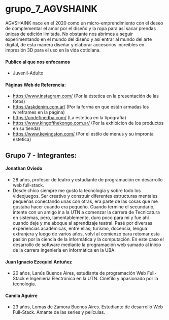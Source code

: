 # grupo_7_AGVSHAINK


AGVSHAINK nace en el 2020 como un micro-emprendimiento con el deseo de complementar el amor por el diseño y la ropa para así sacar prendas únicas de edición limitada.  No obstante nos abrimos a seguir experimentando en el mundo del diseño y así entrar al mundo del arte digital, de esta manera diseñar y elaborar accesorios increíbles en impresión 3D para el uso en la vida cotidiana.

#### Publico al que nos enfocamos
- Juvenil-Adulto

#### Páginas Web de Referencia:
- https://www.instagram.com/ (Por la éstetica en la presentación de las fotos)
- https://askdenim.com.ar/ (Por la forma en que están armadas los wireframes en la página)
- https://undefinedba.com/ (La éstetica en la tipografía)
- https://www.kingofthekongo.com.ar/ (Por la exhibicion de los productos en su tienda)
- https://www.kevingston.com/ (Por el estilo de menus y su impronta estetica)



## Grupo 7 - Integrantes:

#### Jonathan Oviedo

- 28 años, profesor de teatro y estudiante de programación en desarrollo web full-stack.
- Desde chico siempre me gusto la tecnología y sobre todo los videojuegos. Ser creativo y construir diferentes estructuras mentales pequeñas conectando unas con otras, era parte de las cosas que me gustaba hacer cuando era pequeño.
Cuando termine el secundario, intente con un amigo ir a la UTN a comenzar la carrera de Tecnicatura en sistemas, pero, lamentablemente, duro poco para mí y fue ahí cuando deje y me aboque al aprendizaje teatral. Pasé por diversas experiencias académicas, entre ellas; turismo, docencia, lengua extranjera y luego de varios años, volví al comienzo para retomar esta pasión por la ciencia de la informática y la computación. En este caso el desarrollo de software mediante la programación web sumado al inicio de la carrera ingeniería en informática en la UBA.

#### Juan Ignacio Ezequiel Antuñez

- 20 años, Lanús Buenos Aires, estudiante de programación Web Full-Stack e Ingeniería Electrónica en la UTN. Cinéfilo y apasionado por la tecnología.

#### Camila Aguirre

- 23 años, Lomas de Zamora Buenos Aires. Estudiante de desarrollo Web Full-Stack. Amante de las series y películas.
